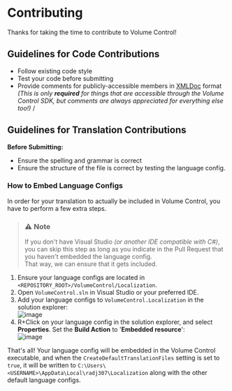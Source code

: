 
# Contributing

Thanks for taking the time to contribute to Volume Control!  

## Guidelines for Code Contributions

- Follow existing code style
- Test your code before submitting
- Provide comments for publicly-accessible members in [XMLDoc](https://docs.microsoft.com/en-us/dotnet/csharp/language-reference/xmldoc/) format  
  *(This is only **required** for things that are accessible through the Volume Control SDK, but comments are always appreciated for everything else too!)*
/
## Guidelines for Translation Contributions

**Before Submitting:**  
- Ensure the spelling and grammar is correct
- Ensure the structure of the file is correct by testing the language config.

### How to Embed Language Configs

In order for your translation to actually be included in Volume Control, you have to perform a few extra steps.  

> ### ⚠️ Note
> If you don't have Visual Studio *(or another IDE compatible with C#)*, you can skip this step as long as you indicate in the Pull Request that you haven't embedded the language config.  
> That way, we can ensure that it gets included.

 1. Ensure your language configs are located in `<REPOSITORY_ROOT>/VolumeControl/Localization`.
 2. Open `VolumeControl.sln` in Visual Studio or your preferred IDE.  
 3. Add your language configs to `VolumeControl.Localization` in the solution explorer:  
    ![image](https://user-images.githubusercontent.com/1927798/183272414-bd0835d8-a4ba-492a-b991-b1ae7c3b02eb.png)  
 4. R+Click on your language config in the solution explorer, and select **Properties**. Set the **Build Action** to '**Embedded resource**':  
    ![image](https://user-images.githubusercontent.com/1927798/183272902-77c24af3-5de0-429e-a4d7-23edb48dd345.png)

That's all! Your language config will be embedded in the Volume Control executable, and when the `CreateDefaultTranslationFiles` setting is set to `true`, it will be written to `C:\Users\<USERNAME>\AppData\Local\radj307\Localization` along with the other default language configs.
  
